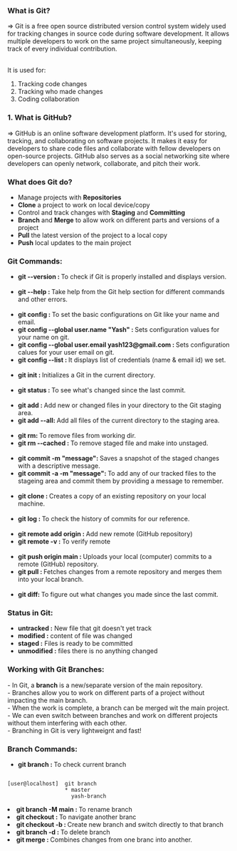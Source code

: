 <h3> What is Git? </h3>
=> Git is a free open source distributed version control system widely used for tracking changes in source code during software development. It allows multiple developers to work on the same project simultaneously, keeping track of every individual contribution. <br><br>

It is used for:
1. Tracking code changes <br>
2. Tracking who made changes <br>
3. Coding collaboration 


<h3> 1. What is GitHub? </h3>
=> GitHub is an online software development platform. It's used for storing, tracking, and collaborating on software projects. It makes it easy for developers to share code files and collaborate with fellow developers on open-source projects. GitHub also serves as a social networking site where developers can openly network, collaborate, and pitch their work.


<h3> What does Git do?</h3>
<ul>
  <li> Manage projects with <b>Repositories</b </li>
  <li> <b>Clone</b> a project to work on local device/copy </li>
  <li> Control and track changes with <b>Staging</b> and <b>Committing</b> </li>
  <li> <b>Branch</b> and <b>Merge</b> to allow work on different parts and versions of a project </li>
  <li> <b>Pull</b> the latest version of the project to a local copy </li>
  <li> <b>Push</b> local updates to the main project </li>
</ul>


<h3> Git Commands: </h3>

<ul>
  <li><b>git --version : </b>To check if Git is properly installed and displays version.</li>

  <br>

  <li><b>git --help : </b>Take help from the Git help section for different commands and other errors.</li>

  <br>
  
  <li><b> git config : </b>To set the basic configurations on Git like your name and email.</li>
  <li><b> git config --global user.name "Yash" : </b>Sets configuration values for your name on git.</li>
  <li><b> git config --global user.email yash123@gmail.com : </b>Sets configuration calues for your user email on git.</li>
  <li><b> git config --list : </b>It displays list of credentials (name & email id) we set.</li>

  <br>

  <li><b>git init : </b>Initializes a Git in the current directory.</li>

  <br>

  <li><b> git status : </b>To see what's changed since the last commit.</li>

  <br>

  <li><b> git add <file-name>: </b>Add new or changed files in your directory to the Git staging area.</li>
  <li><b> git add --all: </b>Add all files of the current directory to the staging area.</li>

  <br>
  
  <li><b> git rm: </b>To remove files from working dir.</li>
  <li><b> git rm --cached <file-name>: </b>To remove staged file and make into unstaged.</li>

  <br>

  <li><b> git commit -m "message": </b>Saves a snapshot of the staged changes with a descriptive message.</li>
  <li><b> git commit -a -m "message": </b>To add any of our tracked files to the stageing area and commit them by providing a message to remember.</li>

  <br>
  
  <li><b> git clone : </b>Creates a copy of an existing repository on your local machine.</li>
  
  <br>

  <li><b> git log : </b>To check the history of commits for our reference.</li>

  <br>

  <li><b> git remote add origin <link> : </b>Add new remote (GitHub repository)</li>
  <li><b> git remote -v : </b>To verify remote</li>

  <br>

  <li><b> git push origin main : </b>Uploads your local (computer) commits to a remote (GitHub) repository.</li>
  <li><b> git pull : </b>Fetches changes from a remote repository and merges them into your local branch.</li>

  <br>


  <li><b> git diff: </b>To figure out what changes you made since the last commit.</li>
</ul>

<h3> Status in Git: </h3>
<ul>
  <li><b>untracked :</b> New file that git doesn't yet track</li>
  <li><b>modified :</b> content of file was changed</li>
  <li><b>staged :</b> Files is ready to be committed</li>
  <li><b>unmodified :</b> files there is no anything changed</li>
</ul>

<h3> Working with Git Branches: </h3>
- In Git, a <b>branch</b> is a new/separate version of the main repository. <br>
- Branches allow you to work on different parts of a project without impacting the main branch. <br>
- When the work is complete, a branch can be merged wit the main project. <br>
- We can even switch between branches and work on different projects without them interfering with each other. <br>
- Branching in Git is very lightweignt and fast! <br>

<h3>Branch Commands: </h3>
<ul>
  <li><b> git branch : </b>To check current branch</li>
</ul>

```console

[user@localhost]  git branch
                  * master
                    yash-branch

```

  <li><b> git branch -M main : </b>To rename branch</li>
  <li><b> git checkout <branch-name> : </b>To navigate another branc</li>
  <li><b> git checkout -b <new-branch-name> : </b>Create new branch and switch directly to that branch</li>
  <li><b> git branch -d <branch-name> : </b>To delete branch</li>
  <li><b> git merge : </b>Combines changes from one branc into another.</li>
</ul>
